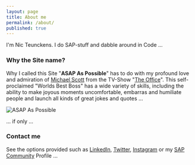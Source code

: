 ```yaml
---
layout: page
title: About me
permalink: /about/
published: true
---
```


I'm Nic Teunckens. I do SAP-stuff and dabble around in Code ...

### Why the Site name?

Why I called this Site "**ASAP As Possible**" has to do with my profound love and admiration of [Michael Scott](https://en.wikipedia.org/wiki/Michael_Scott_(The_Office)) from the TV-Show "[The Office](https://en.wikipedia.org/wiki/The_Office_(U.S._TV_series))". This self-proclaimed "Worlds Best Boss" has a wide variety of skills, including the ability to make joyous moments uncomfortable, embarras and humiliate people and launch all kinds of great jokes and quotes ...

![ASAP As Possible]({{site.baseurl}}/images/ASAPAsPossible.jpg)

... if only ...

### Contact me

See the options provided such as [LinkedIn](https://www.linkedin.com/in/nicteunckens/), [Twitter](https://twitter.com/nteunckens), [Instagram](https://instagram.com/nteunckens) or my [SAP Community](http://people.sap.com/nic.teunckens) Profile ...

